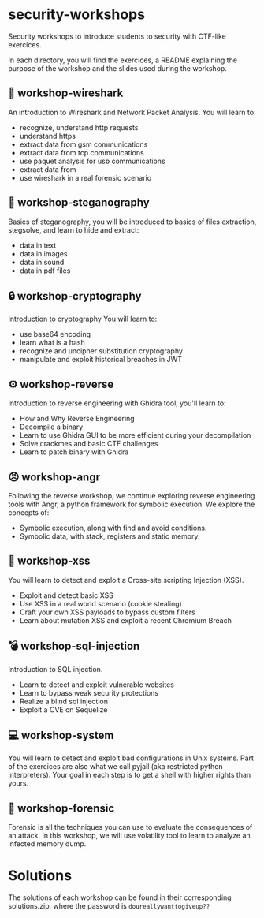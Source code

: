 # security-workshops
Security workshops to introduce students to security with CTF-like exercices.

In each directory, you will find the exercices, a README explaining the purpose of the workshop and the slides used during the workshop.

## :shark: workshop-wireshark

An introduction to Wireshark and Network Packet Analysis.
You will learn to:
* recognize, understand http requests
* understand https
* extract data from gsm communications
* extract data from tcp communications
* use paquet analysis for usb communications
* extract data from 
* use wireshark in a real forensic scenario

## :microscope: workshop-steganography

Basics of steganography, you will be introduced to basics of files extraction, stegsolve, and learn to hide and extract:
* data in text
* data in images
* data in sound
* data in pdf files

## :lock: workshop-cryptography

Introduction to cryptography
You will learn to:
* use base64 encoding
* learn what is a hash
* recognize and uncipher substitution cryptography
* manipulate and exploit historical breaches in JWT

## :gear: workshop-reverse

Introduction to reverse engineering with Ghidra tool, you'll learn to:
* How and Why Reverse Engineering
* Decompile a binary
* Learn to use Ghidra GUI to be more efficient during your decompilation
* Solve crackmes and basic CTF challenges
* Learn to patch binary with Ghidra

## :angry: workshop-angr

Following the reverse workshop, we continue exploring reverse engineering tools
with Angr, a python framework for symbolic execution. We explore the concepts of:
* Symbolic execution, along with find and avoid conditions.
* Symbolic data, with stack, registers and static memory.

## :syringe: workshop-xss

You will learn to detect and exploit a Cross-site scripting Injection (XSS).
*  Exploit and detect basic XSS
*  Use XSS in a real world scenario (cookie stealing)
*  Craft your own XSS payloads to bypass custom filters
*  Learn about mutation XSS and exploit a recent Chromium Breach

## :bomb: workshop-sql-injection

Introduction to SQL injection.
*  Learn to detect and exploit vulnerable websites
*  Learn to bypass weak security protections
*  Realize a blind sql injection
*  Exploit a CVE on Sequelize

## :computer: workshop-system

You will learn to detect and exploit bad configurations in Unix systems.
Part of the exercices are also what we call pyjail (aka restricted python interpreters).
Your goal in each step is to get a shell with higher rights than yours.

## :repeat: workshop-forensic

Forensic is all the techniques you can use to evaluate the consequences of an attack.
In this workshop, we will use volatility tool to learn to analyze an infected memory dump.

# Solutions

The solutions of each workshop can be found in their corresponding solutions.zip, where the password is `doureallywanttogiveup??`
